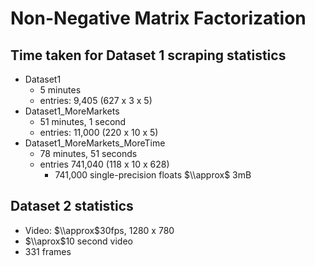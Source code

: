 # Non-Negative Matrix Factorization

## Time taken for Dataset 1 scraping statistics
- Dataset1
  - 5 minutes
  - entries: 9,405 (627 x 3 x 5)
- Dataset1_MoreMarkets
  - 51 minutes, 1 second
  - entries: 11,000 (220 x 10 x 5)
- Dataset1_MoreMarkets_MoreTime
  - 78 minutes, 51 seconds
  - entries 741,040 (118 x 10 x 628)
    - 741,000 single-precision floats $\\approx$ 3mB

## Dataset 2 statistics
- Video: $\\approx$30fps, 1280 x 780
- $\\aprox$10 second video
- 331 frames